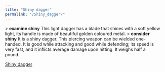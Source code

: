 ```yaml
---
title: "Shiny dagger"
permalink: "/Shiny_dagger/"
---
```


\> **examine shiny**
This light dagger has a blade that shines with a soft yellow light, its
handle
is made of beautiful golden coloured metal.
\> **consider shiny**
It is a shiny dagger.
This piercing weapon can be wielded one-handed.
It is good while attacking and good while defending; its speed is very
fast, and it inflicts average damage upon hitting.
It weighs half a pound.

[Shiny dagger](Category:_Piercing_weapons "wikilink")